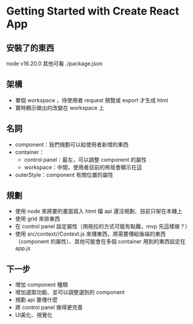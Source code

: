 # Getting Started with Create React App

## 安裝了的東西
node v16.20.0
其他可看 ./package.json

## 架構
- 單個 workspace ，待使用者 request 預覽或 export 才生成 html
- 實時顯示做出的改變在 workspace 上

## 名詞
- component：我們規劃可以給使用者新增的東西
- container：
    - control panel：最左，可以調整 component 的屬性
    - workspace：中間，使用者目前的佈局會顯示在這
- outerStyle：component 有關位置的屬性

## 規劃
- 使用 node 來將要的畫面寫入 html 檔 api 還沒規劃、目前只架在本機上
- 使用 grid 來排東西
- 在 control panel 設定屬性（用拖拉的方式可能有點難，mvp 先這樣做？）
- 使用 src/context//Context.js 來傳東西，將需要傳給後端的東西（component 的屬性）、其他可能會在多個 container 用到的東西設定在 app.js

## 下一步
- 增加 component 種類
- 增加選取功能、並可以調整選到的 component
- 規劃 api 要傳什麼
- 將 control panel 做得更完善
- UI美化、視覺化